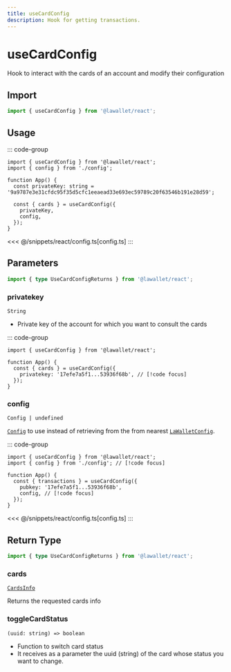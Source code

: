 ```yaml
---
title: useCardConfig
description: Hook for getting transactions.
---
```


# useCardConfig

Hook to interact with the cards of an account and modify their configuration

## Import

```ts
import { useCardConfig } from '@lawallet/react';
```

## Usage

::: code-group

```tsx [index.tsx]
import { useCardConfig } from '@lawallet/react';
import { config } from './config';

function App() {
  const privateKey: string = '9a9787e3e31cfdc95f35d5cfc1eeaead33e693ec59789c20f63546b191e28d59';

  const { cards } = useCardConfig({
    privateKey,
    config,
  });
}
```

<<< @/snippets/react/config.ts[config.ts]
:::

## Parameters

```ts
import { type UseCardConfigReturns } from '@lawallet/react';
```

### privatekey

`String`

- Private key of the account for which you want to consult the cards

::: code-group

```tsx [index.tsx]
import { useCardConfig } from '@lawallet/react';

function App() {
  const { cards } = useCardConfig({
    privatekey: '17efe7a5f1...53936f68b', // [!code focus]
  });
}
```

### config

`Config | undefined`

[`Config`](/react/api/glossary/types#config) to use instead of retrieving from the from nearest [`LaWalletConfig`](/react/api/LaWalletConfig).

::: code-group

```tsx [index.tsx]
import { useCardConfig } from '@lawallet/react';
import { config } from './config'; // [!code focus]

function App() {
  const { transactions } = useCardConfig({
    pubkey: '17efe7a5f1...53936f68b',
    config, // [!code focus]
  });
}
```

<<< @/snippets/react/config.ts[config.ts]
:::

## Return Type

```ts
import { type UseCardConfigReturns } from '@lawallet/react';
```

### cards

[`CardsInfo`](/react/api/glossary/types#cardsinfo)

Returns the requested cards info

### toggleCardStatus

`(uuid: string) => boolean`

- Function to switch card status
- It receives as a parameter the uuid (string) of the card whose status you want to change.
